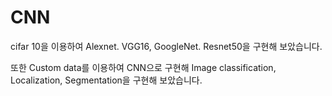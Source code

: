 # CNN

cifar 10을 이용하여 
Alexnet. VGG16, GoogleNet. Resnet50을 구현해 보았습니다.

또한 Custom data를 이용하여 CNN으로 구현해
Image classification, Localization, Segmentation을 구현해 보았습니다.
